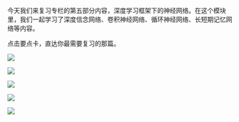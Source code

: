 今天我们来复习专栏的第五部分内容，深度学习框架下的神经网络。在这个模块里，我们一起学习了深度信念网络、卷积神经网络、循环神经网络、长短期记忆网络等内容。

点击要点卡，直达你最需要复习的那篇。

[![](https://static001.geekbang.org/resource/image/6e/45/6ee015991274b820f056695c8b5f9e45.jpg?wh=1110*1092)](https://time.geekbang.org/column/article/3431)

[![](https://static001.geekbang.org/resource/image/4d/e7/4dce2701152a658ff621948a3ed26ce7.jpg?wh=1110*1102)](https://time.geekbang.org/column/article/3638)

[![](https://static001.geekbang.org/resource/image/3b/05/3b35d656105e4d355b968f7f292d9a05.jpg?wh=1110*1022)](https://time.geekbang.org/column/article/3639)

[![](https://static001.geekbang.org/resource/image/3f/7f/3f505cb5fd0b5f18eece1522718a707f.jpg?wh=1110*1152)](https://time.geekbang.org/column/article/3643)

[![](https://static001.geekbang.org/resource/image/2e/14/2e463cd67177ecafb547c36d65524a14.jpg?wh=1110*1002)](https://time.geekbang.org/column/article/3644)
